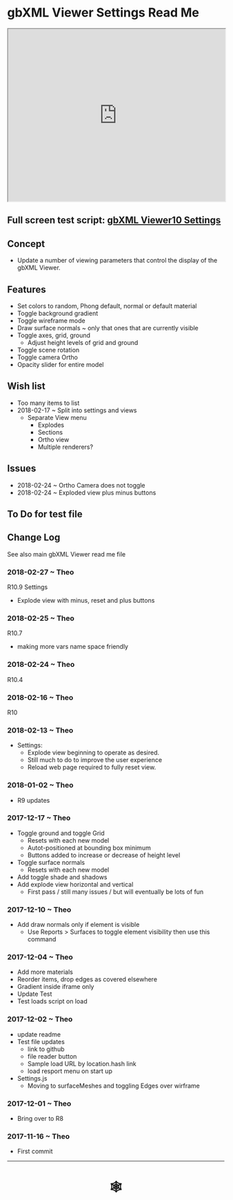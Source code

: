 <span style=display:none; >[You are now in a GitHub source code view - click this link to view Read Me file as a web page]( http://www.ladybug.tools/spider/index.html#gbxml-viewer/r11/gv-set/README.md "View file as a web page." ) </span>

# gbXML Viewer Settings Read Me


<iframe class=iframeReadMe src=http://www.ladybug.tools/spider/gbxml-viewer/r11/gv-set/gv-set.html width=100% height=400px >Iframes are not displayed on github.com</iframe>


## Full screen test script: [gbXML Viewer10 Settings]( http://www.ladybug.tools/spider/gbxml-viewer/r11/gv-set/gv-set.html )


## Concept

* Update a number of viewing parameters that control the display of the gbXML Viewer.

## Features

* Set colors to random, Phong default, normal or default material
* Toggle background gradient
* Toggle wireframe mode
* Draw surface normals ~ only that ones that are currently visible
* Toggle axes, grid, ground
	* Adjust height levels of grid and ground
* Toggle scene rotation
* Toggle camera Ortho
* Opacity slider for entire model

## Wish list

* Too many items to list
* 2018-02-17 ~ Split into settings and views
	* Separate View menu
		* Explodes
		* Sections
		* Ortho view
		* Multiple renderers?

## Issues

* 2018-02-24 ~ Ortho Camera does not toggle
* 2018-02-24 ~ Exploded view plus minus buttons

## To Do for test file


## Change Log

See also main gbXML Viewer read me file

### 2018-02-27 ~ Theo

R10.9
Settings
* Explode view with minus, reset and plus buttons

### 2018-02-25 ~ Theo

R10.7
* making more vars name space friendly

### 2018-02-24 ~ Theo

R10.4


### 2018-02-16 ~ Theo

R10


### 2018-02-13 ~ Theo

* Settings:
	* Explode view beginning to operate as desired.
	* Still much to do to improve the user experience
	* Reload web page required to fully reset view.

### 2018-01-02 ~ Theo

* R9 updates

### 2017-12-17 ~ Theo

* Toggle ground and toggle Grid
	* Resets with each new model
	* Autot-positioned at bounding box minimum
	* Buttons added to increase or decrease of height level
* Toggle surface normals
	* Resets with each new model
* Add toggle shade and shadows
* Add explode view horizontal and vertical
	* First pass / still many issues / but will eventually be lots of fun


### 2017-12-10 ~ Theo

* Add draw normals only if element is visible
	* Use Reports > Surfaces to toggle element visibility then use this command


### 2017-12-04 ~ Theo

* Add more materials
* Reorder items, drop edges as covered elsewhere
* Gradient inside iframe only
* Update Test
* Test loads script on load

### 2017-12-02 ~ Theo

* update readme
* Test file updates
	* link to github
	* file reader button
	* Sample load URL by location.hash link
	* load resport menu on start up
* Settings.js
	* Moving to surfaceMeshes and toggling Edges over wirframe


### 2017-12-01 ~ Theo

* Bring over to R8

### 2017-11-16 ~ Theo

* First commit



***


# <center title="hello!" ><a href=javascript:window.scrollTo(0,0); style=text-decoration:none; > &#x1f578; </a></center>




